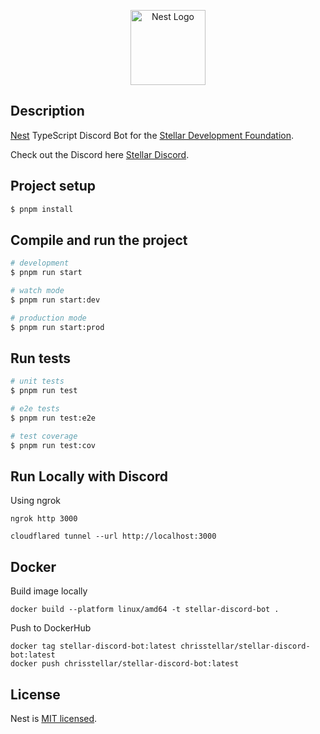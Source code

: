 <p align="center">
  <a href="http://nestjs.com/" target="blank"><img src="https://nestjs.com/img/logo-small.svg" width="120" alt="Nest Logo" /></a>
</p>

## Description

[Nest](https://github.com/nestjs/nest) TypeScript Discord Bot for the [Stellar Development Foundation](https://stellar.org/).

Check out the Discord here [Stellar Discord](https://discord.com/invite/zVYdY3ktTn).

## Project setup

```bash
$ pnpm install
```

## Compile and run the project

```bash
# development
$ pnpm run start

# watch mode
$ pnpm run start:dev

# production mode
$ pnpm run start:prod
```

## Run tests

```bash
# unit tests
$ pnpm run test

# e2e tests
$ pnpm run test:e2e

# test coverage
$ pnpm run test:cov
```

## Run Locally with Discord

Using ngrok
```
ngrok http 3000
```

```
cloudflared tunnel --url http://localhost:3000
```

## Docker

Build image locally
```
docker build --platform linux/amd64 -t stellar-discord-bot .
```

Push to DockerHub
``` 
docker tag stellar-discord-bot:latest chrisstellar/stellar-discord-bot:latest
docker push chrisstellar/stellar-discord-bot:latest
```

## License

Nest is [MIT licensed](https://github.com/nestjs/nest/blob/master/LICENSE).

